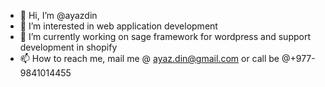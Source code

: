 - 👋 Hi, I’m @ayazdin
- 👀 I’m interested in web application development
- 🌱 I’m currently working on sage framework for wordpress and support development in shopify
- 📫 How to reach me, mail me @ ayaz.din@gmail.com or call be @+977-9841014455
